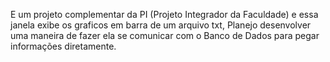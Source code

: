 E um projeto complementar da PI (Projeto Integrador da Faculdade) e essa janela exibe os graficos em barra de um arquivo txt, Planejo desenvolver uma maneira de fazer ela se comunicar com o Banco de Dados para pegar informações diretamente.
